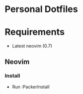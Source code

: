 # Personal Dotfiles

# Requirements
- Latest neovim (0.7)


## Neovim
### Install
- Run :PackerInstall
